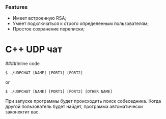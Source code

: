 ### Features

- Имеет встроенную RSA;
- Умеет подключаться к строго определенным пользователям;
- Простое сохранение переписки;

# C++ UDP чат

####Inline code

`$ ./UDPCHAT [NAME] [PORT1] [PORT2]`

or

`$ ./UDPCHAT [NAME] [PORT1] [PORT2] [OTHER NAME]`

При запуске программы будет происходить поиск собеседника. Когда другой пользователь будет найдет, программа автоматически законектит вас.